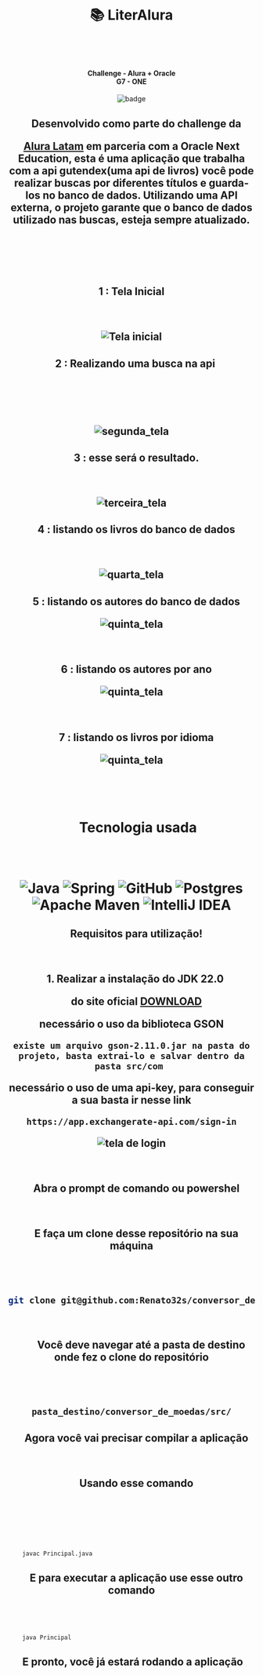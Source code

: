 <h1 align = center>
  
  📚 LiterAlura
  
<br>

</h1>

<h4 align="center">
  Challenge - Alura + Oracle
    
<br>
    G7 - ONE
</h4>
<p align="center">
<img alt="badge" src="badge%20literalura.png" align="center">
</p>

<h2 align = center>

    Desenvolvido como parte do challenge da 



[Alura Latam](https://www.aluracursos.com/) em parceria com a Oracle Next Education, esta é uma aplicação que trabalha com a api gutendex(uma api de livros) você pode realizar buscas por diferentes títulos e guarda-los no banco de dados. Utilizando uma API externa, o projeto garante que o banco de dados utilizado nas buscas, esteja sempre atualizado.



<br>

    



</h2>

<h2 align= center>

1 : Tela Inicial



<br>



![Tela inicial](https://github.com/Renato32s/liter_alura/blob/main/prints/tela_inicial.png)

</h2>



<h2 align = center>

   2 : Realizando uma busca na api



<br>

    

![segunda_tela](https://github.com/Renato32s/liter_alura/blob/main/prints/escolhendo_a_primeira_opcao.png)

</h2>



<h2 align = center>

    3 : esse será o resultado.



<br>



![terceira_tela](https://github.com/Renato32s/liter_alura/blob/main/prints/resultado_da_primeira_opcao.png)

</h2>



<h2 align = center>

    4 : listando os livros do banco de dados



<br>



![quarta_tela](https://github.com/Renato32s/liter_alura/blob/main/prints/escolhendo_a_segunda_opcao.png)

</h2>

<h2 align = center>

    5 : listando os autores do banco de dados





![quinta_tela](https://github.com/Renato32s/liter_alura/blob/main/prints/escolhendo_a_terceira_opcao.png)

</h2>

<br>

<h2 align = center>

    6 : listando os autores por ano





![quinta_tela](https://github.com/Renato32s/liter_alura/blob/main/prints/escolhendo_a_quarta_opcao.png)

</h2>

<br>

<h2 align = center>

    7 : listando os livros por idioma





![quinta_tela](https://github.com/Renato32s/liter_alura/blob/main/prints/escolhendo_a_quinta_opcao.png)

</h2>

<br>


<div align = center>

    <h1>
    Tecnologia usada

<br>

![Java](https://img.shields.io/badge/java-%23ED8B00.svg?style=for-the-badge&logo=java&logoColor=white) ![Spring](https://img.shields.io/badge/spring-%236DB33F.svg?style=for-the-badge&logo=spring&logoColor=white) ![GitHub](https://img.shields.io/badge/GitHub-%23121011.svg?style=for-the-badge&logo=github&logoColor=white) ![Postgres](https://img.shields.io/badge/postgres-%23316192.svg?style=for-the-badge&logo=postgresql&logoColor=white) ![Apache Maven](https://img.shields.io/badge/Apache%20Maven-C71A36?style=for-the-badge&logo=Apache%20Maven&logoColor=white) ![IntelliJ IDEA](https://img.shields.io/badge/IntelliJIDEA-000000.svg?style=for-the-badge&logo=intellij-idea&logoColor=white)

</h1>



</div>



<h2 align = center>

    Requisitos para utilização!



<br>

   1. Realizar a instalação do JDK 22.0

    do site oficial
    [DOWNLOAD](https://download.oracle.com/java/22/latest/jdk-22_windows-x64_bin.exe)
  
  
 necessário o uso da biblioteca GSON
        
    existe um arquivo gson-2.11.0.jar na pasta do projeto, basta extrai-lo e salvar dentro da pasta src/com 

necessário o uso de uma api-key, para conseguir a sua basta ir nesse link
    
    https://app.exchangerate-api.com/sign-in
![tela de login](https://github.com/Renato32s/conversor_de_moedas/blob/main/tela%20de%20login.png)

<br>






    Abra o prompt de comando ou powershel

<br>

    E faça um clone desse repositório na sua máquina



<br>



````bash

git clone git@github.com:Renato32s/conversor_de_moedas.git

````



<br>

        Você deve navegar até a pasta de destino onde fez o clone do repositório



<br>



````bash

pasta_destino/conversor_de_moedas/src/

````
</h2>

<h2 align = center>

    Agora você vai precisar compilar a aplicação



<br>

    Usando esse comando

    

<br>



</h2>



````bash    

    javac Principal.java

````

<h2 align = center>

    E para executar a aplicação use esse outro comando

<br>

</h2>


````bash

    java Principal

````

<h2 align = center>

 E pronto, você já estará rodando a aplicação

 

<br>

